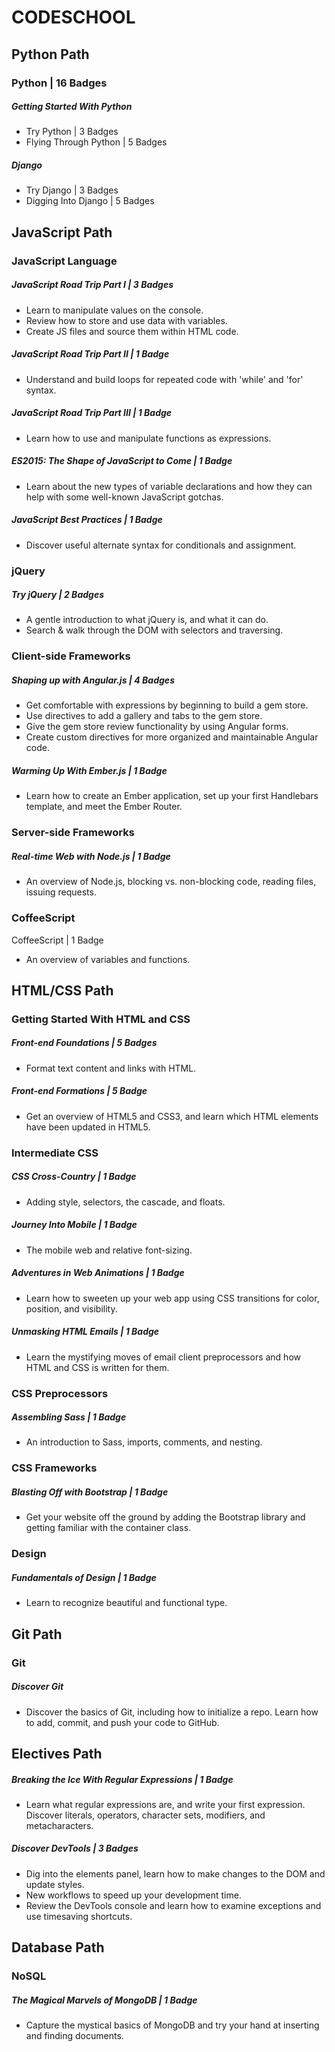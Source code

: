 # CODESCHOOL

## Python Path
### Python | 16 Badges
##### Getting Started With Python
- Try Python | 3 Badges
- Flying Through Python | 5 Badges

##### Django
- Try Django | 3 Badges
- Digging Into Django | 5 Badges


## JavaScript Path
### JavaScript Language
##### JavaScript Road Trip Part I | 3 Badges
- Learn to manipulate values on the console.
- Review how to store and use data with variables.
- Create JS files and source them within HTML code.

##### JavaScript Road Trip Part II | 1 Badge
- Understand and build loops for repeated code with 'while' and 'for' syntax.

##### JavaScript Road Trip Part III | 1 Badge
- Learn how to use and manipulate functions as expressions.

##### ES2015: The Shape of JavaScript to Come | 1 Badge
- Learn about the new types of variable declarations and how they can help with some well-known JavaScript gotchas.

##### JavaScript Best Practices | 1 Badge
- Discover useful alternate syntax for conditionals and assignment.

### jQuery
##### Try jQuery | 2 Badges
- A gentle introduction to what jQuery is, and what it can do.
- Search & walk through the DOM with selectors and traversing.

### Client-side Frameworks
##### Shaping up with Angular.js | 4 Badges
- Get comfortable with expressions by beginning to build a gem store.
- Use directives to add a gallery and tabs to the gem store.
- Give the gem store review functionality by using Angular forms.
- Create custom directives for more organized and maintainable Angular code.

##### Warming Up With Ember.js | 1 Badge<br>
- Learn how to create an Ember application, set up your first Handlebars template, and meet the Ember Router.

### Server-side Frameworks
##### Real-time Web with Node.js | 1 Badge
- An overview of Node.js, blocking vs. non-blocking code, reading files, issuing requests.

### CoffeeScript
CoffeeScript | 1 Badge
- An overview of variables and functions.


## HTML/CSS Path
### Getting Started With HTML and CSS
##### Front-end Foundations | 5 Badges
- Format text content and links with HTML.

##### Front-end Formations | 5 Badge
- Get an overview of HTML5 and CSS3, and learn which HTML elements have been updated in HTML5.

### Intermediate CSS
##### CSS Cross-Country | 1 Badge
- Adding style, selectors, the cascade, and floats.

##### Journey Into Mobile | 1 Badge
- The mobile web and relative font-sizing.

##### Adventures in Web Animations | 1 Badge
- Learn how to sweeten up your web app using CSS transitions for color, position, and visibility.

##### Unmasking HTML Emails | 1 Badge
- Learn the mystifying moves of email client preprocessors and how HTML and CSS is written for them.

### CSS Preprocessors
##### Assembling Sass | 1 Badge
- An introduction to Sass, imports, comments, and nesting.

### CSS Frameworks
##### Blasting Off with Bootstrap | 1 Badge
- Get your website off the ground by adding the Bootstrap library and getting familiar with the container class.

### Design
##### Fundamentals of Design | 1 Badge
- Learn to recognize beautiful and functional type.


## Git Path
### Git
##### Discover Git
- Discover the basics of Git, including how to initialize a repo. Learn how to add, commit, and push your code to GitHub.


## Electives Path
##### Breaking the Ice With Regular Expressions | 1 Badge
- Learn what regular expressions are, and write your first expression. Discover literals, operators, character sets, modifiers, and metacharacters.

##### Discover DevTools | 3 Badges
- Dig into the elements panel, learn how to make changes to the DOM and update styles.
- New workflows to speed up your development time.
- Review the DevTools console and learn how to examine exceptions and use timesaving shortcuts.


## Database Path
### NoSQL
##### The Magical Marvels of MongoDB | 1 Badge
- Capture the mystical basics of MongoDB and try your hand at inserting and finding documents.
